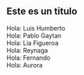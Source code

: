 ## Este es un titulo

</p>Hola: Luis Humberto</br>
Hola: Pablo Gaytan</br>
Hola: Lia Figueroa</br>
Hola: Reynaga</br>
Hola: Fernando</br>
Hola: Aurora </p>
